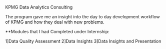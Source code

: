  KPMG Data Analytics Consulting 

The program gave me an insight into the day to day development workflow of KPMG and how they deal with new problems.

**Modules that I had Completed under Internship:

1]Data Quality Assessment
2]Data Insights
3]Data Insights and Presentation
